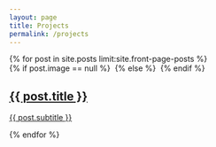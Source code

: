 ```yaml
---
layout: page
title: Projects
permalink: /projects
---
```


<section class="tiles">
	{% for post in site.posts limit:site.front-page-posts %}
    <article class="style1">
      <span class="image">
        {% if post.image == null %}
          <img src="{{ site.url }}{{ site.baseurl }}/images/pic01.jpg" alt="" />
        {% else %}
          <img src="{{post.image}}" alt="" />
        {% endif %}
      </span>
      <a href="{{ post.url }}">
        <h2>{{ post.title }}</h2>
        <div class="content">
          <p>{{ post.subtitle }}</p>
        </div>
      </a>
    </article>
	{% endfor %}
</section>